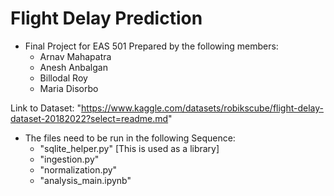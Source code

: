# Flight Delay Prediction
 - Final Project for EAS 501 Prepared by the following members:
   - Arnav Mahapatra
   - Anesh Anbalgan
   - Billodal Roy
   - Maria Disorbo

Link to Dataset: "https://www.kaggle.com/datasets/robikscube/flight-delay-dataset-20182022?select=readme.md"

- The files need to be run in the following Sequence:
  - "sqlite_helper.py" [This is used as a library]
  - "ingestion.py"
  - "normalization.py"
  - "analysis_main.ipynb"